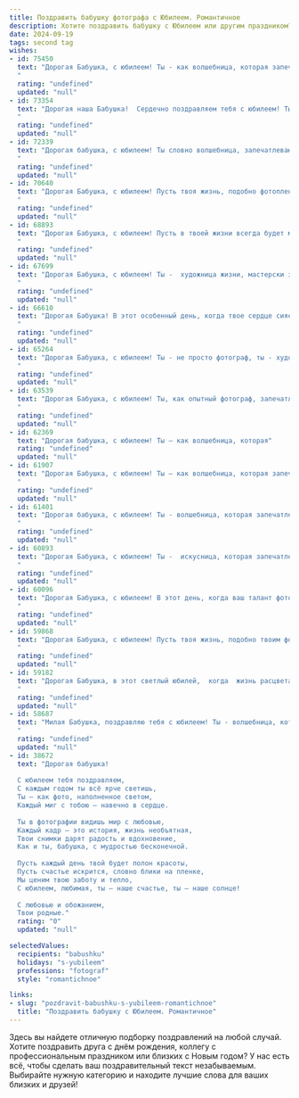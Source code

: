 ```yaml
---
title: Поздравить бабушку фотографа с Юбилеем. Романтичное
description: Хотите поздравить бабушку с Юбилеем или другим праздником? Наш ИИ создаст незабываемое поздравление, а вы обязательно выделитесь среди других.  
date: 2024-09-19
tags: second tag
wishes:
- id: 75450
  text: "Дорогая Бабушка, с юбилеем! Ты - как волшебница, которая запечатлевает мгновения жизни, не только на фотоплёнку, но и в наших сердцах. Пусть твоя любовь к фотографии всегда будет яркой и вдохновляющей!
  "
  rating: "undefined"
  updated: "null"
- id: 73354
  text: "Дорогая наша Бабушка!  Сердечно поздравляем тебя с юбилеем! Ты – наша муза, вдохновляющая нас на творчество, как ты когда-то вдохновила мир своим фотоискусством. Пусть твой талант продолжает цвести, а жизнь будет наполнена яркими кадрами счастья!
  "
  rating: "undefined"
  updated: "null"
- id: 72339
  text: "Дорогая бабушка, с юбилеем! Ты словно волшебница, запечатлевающая на пленке самые яркие моменты жизни,  твои фотографии – это не просто снимки, это история любви, радости и тепла.  Пусть твой талант и страсть к фотографии продолжают дарить свет и вдохновение на долгие годы!
  "
  rating: "undefined"
  updated: "null"
- id: 70640
  text: "Дорогая Бабушка, с юбилеем! Пусть твоя жизнь, подобно фотопленке, будет полна ярких моментов, которые ты с любовью запечатлеваешь в своей памяти. Желаю тебе бесконечного счастья, крепкого здоровья и вдохновения, чтобы твой талант фотографа продолжал дарить миру красоту и свет!
  "
  rating: "undefined"
  updated: "null"
- id: 68893
  text: "Дорогая Бабушка, с юбилеем! Пусть в твоей жизни всегда будет место для ярких моментов, запечатленных в твоих фотографиях – как живых свидетельствах твоей любви и заботы. Желаю тебе  здоровья, счастья и вдохновения, чтобы ты  продолжала дарить нам  радость своими талантами долгие-долгие годы!
  "
  rating: "undefined"
  updated: "null"
- id: 67699
  text: "Дорогая Бабушка, с юбилеем! Ты -  художница жизни, мастерски запечатляющая самые яркие моменты. Твоя любовь к фотографии, как волшебная кисть, рисует в памяти  незабываемые портреты счастья, создавая уникальную летопись нашей семьи. Пусть в твоей жизни всегда будут тепло, свет и вдохновение, а объектив камеры навсегда останется  зеркалом радости и любви!
  "
  rating: "undefined"
  updated: "null"
- id: 66610
  text: "Дорогая Бабушка! В этот особенный день, когда твое сердце сияет как хрустальная линза, а взгляд ловит каждый миг, позволь мне поздравить тебя с Юбилеем! Ты – волшебница, которая запечатлевает моменты жизни в нежных оттенках,  как опытный фотограф,  ловко управляющий светом и тенью. Пусть твоё сердце всегда будет окружено любовью, а душа –  наполнена счастьем и вдохновением!
  "
  rating: "undefined"
  updated: "null"
- id: 65264
  text: "Дорогая Бабушка, с юбилеем! Ты - не просто фотограф, ты - художник, который запечатлевает самые драгоценные моменты жизни, окутывая их волшебством света и цвета. Твои фотографии - это не просто снимки, а истории, рассказанные через объектив твоего сердца. Пусть каждый новый день будет полон ярких красок и счастливых мгновений, которые ты будешь продолжать ловить своим мастерством! 🙏❤️
  "
  rating: "undefined"
  updated: "null"
- id: 63539
  text: "Дорогая Бабушка, с юбилеем! Ты, как опытный фотограф, запечатлела в памяти множество прекрасных мгновений нашей жизни, запечатлевая их в своих снимках, полных любви и тепла. Пусть твоя жизнь будет такой же яркой и насыщенной, как твоя работа, а каждый день будет наполнен радостью и счастьем!
  "
  rating: "undefined"
  updated: "null"
- id: 62369
  text: "Дорогая бабушка, с юбилеем! Ты – как волшебница, которая"
  rating: "undefined"
  updated: "null"
- id: 61907
  text: "Дорогая Бабушка, с юбилеем! Ты – как волшебница, которая запечатлела на фотографиях самые яркие моменты нашей жизни. Пусть твоя душа всегда будет полна творческой энергии, а глаза светятся радостью и любовью!
  "
  rating: "undefined"
  updated: "null"
- id: 61401
  text: "Дорогая бабушка, с юбилеем! Ты - волшебница, которая запечатлела самые яркие моменты нашей жизни, как прекрасными фотоснимками, так и в наших сердцах. Пусть каждый день будет полон света, любви и творческих вдохновений!
  "
  rating: "undefined"
  updated: "null"
- id: 60893
  text: "Дорогая Бабушка, с юбилеем! Ты -  искусница, которая запечатлела самые ценные мгновения нашей жизни, мастерски поймав свет в глазах и улыбки на лицах. Твоя работа - это не просто фотографии, а целые истории, полные любви и тепла. Пусть каждый новый день будет полон вдохновения, а твои снимки продолжают радовать мир своей красотой и душевностью!
  "
  rating: "undefined"
  updated: "null"
- id: 60096
  text: "Дорогая Бабушка, с юбилеем! В этот день, когда ваш талант фотографа запечатлел столько прекрасных моментов, позвольте мне сказать, что ваша жизнь – это целая фотогалерея, наполненная любовью, теплом и счастьем, которые вы дарите нам каждый день. Пусть ваша душа всегда будет такой же светлой и чистой, как ваши снимки, а ваш взгляд – таким же ясным и проникновенным, как объектив вашей камеры!
  "
  rating: "undefined"
  updated: "null"
- id: 59868
  text: "Дорогая Бабушка, с юбилеем! Пусть твоя жизнь, подобно твоим фотографиям, будет наполнена яркими моментами, теплыми красками и нежной любовью. Счастья тебе, здоровья и долгих лет, полных вдохновения и творческих успехов!
  "
  rating: "undefined"
  updated: "null"
- id: 59182
  text: "Дорогая Бабушка, в этот светлый юбилей,  когда  жизнь расцветает новыми красками, как твои чудесные фотографии,  я хочу пожелать тебе  море  любви,  крепкого здоровья и  радости  от  каждого мгновения! Пусть  каждый  день  будет полон  счастья,  как  твои  воспоминания,  запечатленные  на  пленке!
  "
  rating: "undefined"
  updated: "null"
- id: 58687
  text: "Милая Бабушка, поздравляю тебя с юбилеем! Ты - волшебница, которая запечатлела в своих фотографиях не только мгновения, но и любовь, радость, тепло и всю красоту жизни. Пусть твой объектив всегда ловит только счастливые моменты, а сердце наполняется любовью и благополучием!
  "
  rating: "undefined"
  updated: "null"
- id: 38672
  text: "Дорогая бабушка!
  
  С юбилеем тебя поздравляем,
  С каждым годом ты всё ярче светишь,
  Ты – как фото, наполненное светом,
  Каждый миг с тобою – навечно в сердце.
  
  Ты в фотографии видишь мир с любовью,
  Каждый кадр – это история, жизнь необъятная,
  Твои снимки дарят радость и вдохновение,
  Как и ты, бабушка, с мудростью бесконечной.
  
  Пусть каждый день твой будет полон красоты,
  Пусть счастье искрится, словно блики на пленке,
  Мы ценим твою заботу и тепло,
  С юбилеем, любимая, ты – наше счастье, ты – наше солнце!
  
  С любовью и обожанием,
  Твои родные."
  rating: "0"
  updated: "null"

selectedValues:
  recipients: "babushku"
  holidays: "s-yubileem"
  professions: "fotograf"
  style: "romantichnoe"

links:
- slug: "pozdravit-babushku-s-yubileem-romantichnoe"
  title: "Поздравить бабушку с Юбилеем. Романтичное"
---
```


Здесь вы найдете отличную подборку поздравлений на любой случай. 
Хотите поздравить друга с днём рождения, коллегу с профессиональным праздником или близких с Новым годом? У нас есть всё, чтобы сделать ваш поздравительный текст незабываемым. Выбирайте нужную категорию и находите лучшие слова для ваших близких и друзей!
